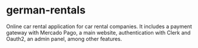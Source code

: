 # german-rentals
Online car rental application for car rental companies. It includes a payment gateway with Mercado Pago, a main website, authentication with Clerk and Oauth2, an admin panel, among other features.
